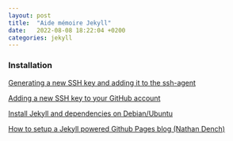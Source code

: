 ```yaml
---
layout: post
title:  "Aide mémoire Jekyll"
date:   2022-08-08 18:22:04 +0200
categories: jekyll
---
```


### Installation

[Generating a new SSH key and adding it to the ssh-agent](https://docs.github.com/en/authentication/connecting-to-github-with-ssh/generating-a-new-ssh-key-and-adding-it-to-the-ssh-agent)

[Adding a new SSH key to your GitHub account](https://docs.github.com/en/authentication/connecting-to-github-with-ssh/adding-a-new-ssh-key-to-your-github-account)

[Install Jekyll and dependencies on Debian/Ubuntu](https://jekyllrb.com/docs/installation/ubuntu/)

[How to setup a Jekyll powered Github Pages blog (Nathan Dench)](https://ndench.github.io/jekyll/setup-jekyll-on-github-pages)

